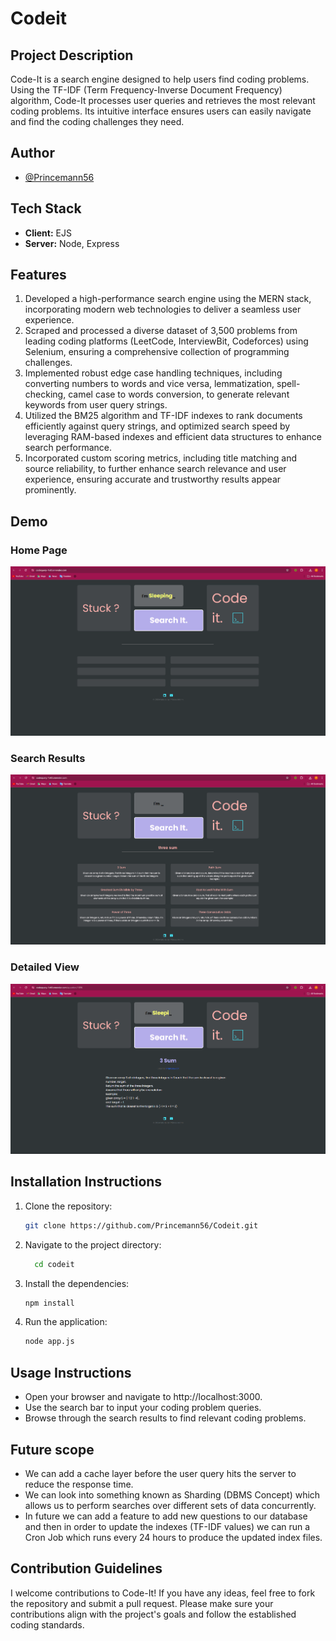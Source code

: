 # Codeit

## Project Description
Code-It is a search engine designed to help users find coding problems. Using the TF-IDF (Term Frequency-Inverse Document Frequency) algorithm, Code-It processes user queries and retrieves the most relevant coding problems. Its intuitive interface ensures users can easily navigate and find the coding challenges they need.

## Author
- [@Princemann56](https://github.com/Princemann56)

## Tech Stack
- **Client:** EJS
- **Server:** Node, Express

## Features
1. Developed a high-performance search engine using the MERN stack, incorporating modern web technologies to deliver a seamless user experience.
2. Scraped and processed a diverse dataset of 3,500 problems from leading coding platforms (LeetCode, InterviewBit, Codeforces) using Selenium, ensuring a comprehensive collection of programming challenges.
3. Implemented robust edge case handling techniques, including converting numbers to words and vice versa, lemmatization, spell-checking, camel case to words conversion, to generate relevant keywords from user query strings.
4. Utilized the BM25 algorithm and TF-IDF indexes to rank documents efficiently against query strings, and optimized search speed by leveraging RAM-based indexes and efficient data structures to enhance search performance.
5. Incorporated custom scoring metrics, including title matching and source reliability, to further enhance search relevance and user experience, ensuring accurate and trustworthy results appear prominently.

## Demo
### Home Page
![Home Page](./public/Screenshot%202024-06-29%20172555.png)

### Search Results
![Search Results](./public/Screenshot%202024-06-29%20172718.png)

### Detailed View
![Detailed View](./public/Screenshot%202024-06-29%20172731.png)


## Installation Instructions
1. Clone the repository:
   ```bash
   git clone https://github.com/Princemann56/Codeit.git

2. Navigate to the project directory:
   ```bash
     cd codeit
3. Install the dependencies:
   ```bash
   npm install
4. Run the application:
   ```bash
   node app.js

## Usage Instructions
- Open your browser and navigate to http://localhost:3000.
- Use the search bar to input your coding problem queries.
- Browse through the search results to find relevant coding problems.

## Future scope
- We can add a cache layer before the user query hits the server to reduce the
response time.
- We can look into something known as Sharding (DBMS Concept) which allows
us to perform searches over different sets of data concurrently.
- In future we can add a feature to add new questions to our database and then in
order to update the indexes (TF-IDF values) we can run a Cron Job which runs
every 24 hours to produce the updated index files.



## Contribution Guidelines
I welcome contributions to Code-It! If you have any ideas, feel free to fork the repository and submit a pull request. Please make sure your contributions align with the project's goals and follow the established coding standards.


